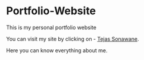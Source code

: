 # Portfolio-Website
This is my personal portfolio website

You can visit my site by clicking on - [Tejas Sonawane](https://portfolio-website-kappa-eight.vercel.app/).

Here you can know everything about me.
